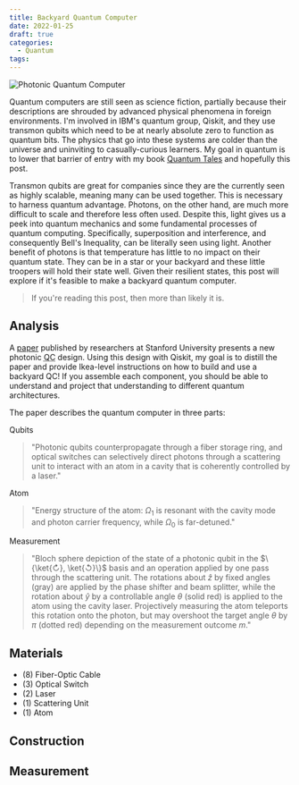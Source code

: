 ```yaml
---
title: Backyard Quantum Computer
date: 2022-01-25
draft: true
categories:
  - Quantum
tags:
---
```


![Photonic Quantum Computer](/images/quantumComputer.webp)

Quantum computers are still seen as science fiction, partially because their descriptions are shrouded by advanced physical phenomena in foreign environments. I'm involved in IBM's quantum group, Qiskit, and they use transmon qubits which need to be at nearly absolute zero to function as quantum bits. The physics that go into these systems are colder than the universe and uninviting to casually-curious learners. My goal in quantum is to lower that barrier of entry with my book [Quantum Tales](https://quantumtales.org) and hopefully this post.

Transmon qubits are great for companies since they are the currently seen as highly scalable, meaning many can be used together. This is necessary to harness quantum advantage. Photons, on the other hand, are much more difficult to scale and therefore less often used. Despite this, light gives us a peek into quantum mechanics and some fundamental processes of quantum computing. Specifically, superposition and interference, and consequently Bell's Inequality, can be literally seen using light. Another benefit of photons is that temperature has little to no impact on their quantum state. They can be in a star or your backyard and these little troopers will hold their state well. Given their resilient states, this post will explore if it's feasible to make a backyard quantum computer.

> If you're reading this post, then more than likely it is.

## Analysis

A [paper](https://doi.org/10.1364/OPTICA.424258) published by researchers at Stanford University presents a new photonic <abbr title="Quantum Computer">QC</abbr> design. Using this design with Qiskit, my goal is to distill the paper and provide Ikea-level instructions on how to build and use a backyard QC! If you assemble each component, you should be able to understand and project that understanding to different quantum architectures.

The paper describes the quantum computer in three parts:

Qubits

> "Photonic qubits counterpropagate through a fiber storage ring, and optical switches can selectively direct photons through a scattering unit to interact with an atom in a cavity that is coherently controlled by a laser."

Atom

> "Energy structure of the atom: $\Omega_1$ is resonant with the cavity mode and photon carrier frequency, while $\Omega_0$ is far-detuned."

Measurement

> "Bloch sphere depiction of the state of a photonic qubit in the $\{\ket{↻}, \ket{↺}\}$ basis and an operation applied by one pass through the scattering unit. The rotations about $\hat{z}$ by fixed angles (gray) are applied by the phase shifter and beam splitter, while the rotation about $\hat{y}$ by a controllable angle $\theta$ (solid red) is applied to the atom using the cavity laser. Projectively measuring the atom teleports this rotation onto the photon, but may overshoot the target angle $\theta$ by $\pi$ (dotted red) depending on the measurement outcome $m$."

## Materials

- (8) Fiber-Optic Cable
- (3) Optical Switch
- (2) Laser
- (1) Scattering Unit
- (1) Atom

## Construction

## Measurement
